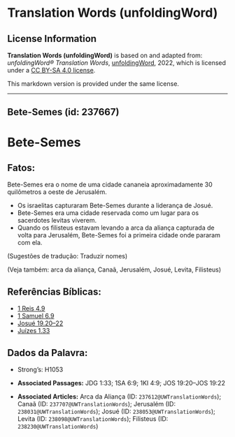 # Translation Words (unfoldingWord)

## License Information

**Translation Words (unfoldingWord)** is based on and adapted from: _unfoldingWord® Translation Words_, [unfoldingWord](https://unfoldingword.org/utw), 2022, which is licensed under a [CC BY-SA 4.0 license](https://creativecommons.org/licenses/by-sa/4.0/legalcode.en).

This markdown version is provided under the same license.



--------------------------------

## Bete-Semes (id: 237667)

Bete\-Semes
===========

Fatos:
------

Bete\-Semes era o nome de uma cidade cananeia aproximadamente 30 quilômetros a oeste de Jerusalém.

* Os israelitas capturaram Bete\-Semes durante a liderança de Josué.
* Bete\-Semes era uma cidade reservada como um lugar para os sacerdotes levitas viverem.
* Quando os filisteus estavam levando a arca da aliança capturada de volta para Jerusalém, Bete\-Semes foi a primeira cidade onde pararam com ela.

(Sugestões de tradução: Traduzir nomes)

(Veja também: arca da aliança, Canaã, Jerusalém, Josué, Levita, Filisteus)

Referências Bíblicas:
---------------------

* [1 Reis 4\.9](https://ref.ly/1Kgs4:9)
* [1 Samuel 6\.9](https://ref.ly/1Sam6:9)
* [Josué 19\.20–22](https://ref.ly/Josh19:20-Josh19:22)
* [Juízes 1\.33](https://ref.ly/Judg1:33)

Dados da Palavra:
-----------------

* Strong’s: H1053

* **Associated Passages:** JDG 1:33; 1SA 6:9; 1KI 4:9; JOS 19:20–JOS 19:22
* **Associated Articles:** Arca da Aliança (ID: `237612@UWTranslationWords`); Canaã (ID: `237707@UWTranslationWords`); Jerusalém (ID: `238031@UWTranslationWords`); Josué (ID: `238053@UWTranslationWords`); Levita (ID: `238098@UWTranslationWords`); Filisteus (ID: `238230@UWTranslationWords`)

